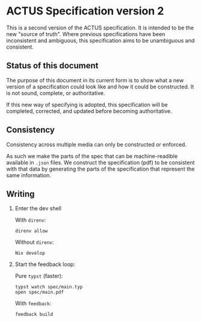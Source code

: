 # ACTUS Specification version 2

This is a second version of the ACTUS specification.
It is intended to be the new "source of truth".
Where previous specifications have been inconsistent and ambiguous, this specification aims to be unambiguous and consistent.

## Status of this document

The purpose of this document in its current form is to show what a new version of a specification could look like and how it could be constructed.
It is not sound, complete, or authoritative.

If this new way of specifying is adopted, this specification will be completed, corrected, and updated before becoming authoritative.


## Consistency

Consistency across multiple media can only be constructed or enforced.

As such we make the parts of the spec that can be machine-readible available in `.json` files.
We construct the specification (pdf) to be consistent with that data by generating the parts of the specification that represent the same information.


## Writing

1. Enter the dev shell

   With `direnv`:

   ```
   direnv allow
   ```

   Without `direnv`:

   ```
   Nix develop
   ```

2. Start the feedback loop:

   Pure `typst` (faster):

   ```
   typst watch spec/main.typ
   open spec/main.pdf
   ```

   With `feedback`:

   ```
   feedback build
   ```
